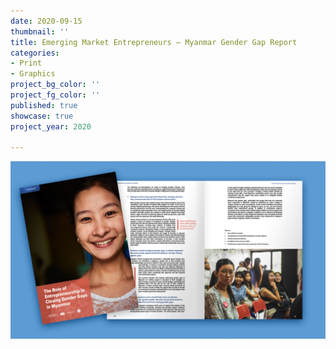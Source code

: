 ```yaml
---
date: 2020-09-15
thumbnail: ''
title: Emerging Market Entrepreneurs – Myanmar Gender Gap Report
categories:
- Print
- Graphics
project_bg_color: ''
project_fg_color: ''
published: true
showcase: true
project_year: 2020

---
```

![](/uploads/eme_portfolio01_210501_v01.png)